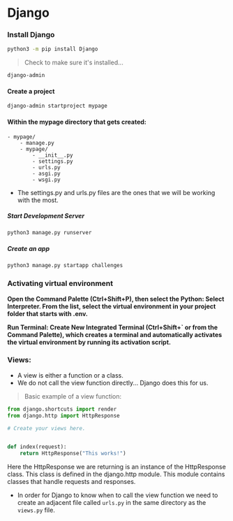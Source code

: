 # Django

### Install Django

```bash
python3 -m pip install Django
```

> Check to make sure it's installed...

```bash
django-admin
```

#### Create a project

```bash
django-admin startproject mypage
```

#### Within the mypage directory that gets created:

```
- mypage/
    - manage.py
    - mypage/
        - __init__.py
        - settings.py
        - urls.py
        - asgi.py
        - wsgi.py
```

- The settings.py and urls.py files are the ones that we will be working with the most.

##### Start Development Server

```bash
python3 manage.py runserver

```

##### Create an app

```bash
python3 manage.py startapp challenges
```


### Activating virtual environment

**Open the Command Palette (Ctrl+Shift+P), then select the Python: Select Interpreter. From the list, select the virtual environment in your project folder that starts with .env.**

**Run Terminal: Create New Integrated Terminal (Ctrl+Shift+` or from the Command Palette), which creates a terminal and automatically activates the virtual environment by running its activation script.**


### Views:
- A view is either a function or a class.
- We do not call the view function directly... Django does this for us.


> Basic example of a view function:

```python
from django.shortcuts import render
from django.http import HttpResponse

# Create your views here.


def index(request):
    return HttpResponse("This works!")
```

Here the HttpResponse we are returning is an instance of the HttpResponse class. This class is defined in the django.http module. This module contains classes that handle requests and responses.
    
- In order for Django to know when to call the view function we need to create an adjacent file called `urls.py` in the same directory as the `views.py` file.
